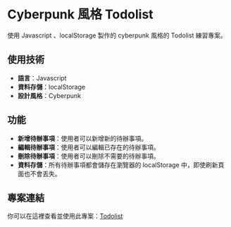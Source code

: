 # Cyberpunk 風格 Todolist

使用 Javascript 、localStorage 製作的 cyberpunk 風格的 Todolist 練習專案。

## 使用技術

- **語言**：Javascript
- **資料存儲**：localStorage
- **設計風格**：Cyberpunk

## 功能

- **新增待辦事項**：使用者可以新增新的待辦事項。
- **編輯待辦事項**：使用者可以編輯已存在的待辦事項。
- **刪除待辦事項**：使用者可以刪除不需要的待辦事項。
- **資料存儲**：所有待辦事項都會儲存在瀏覽器的 localStorage 中，即使刷新頁面也不會丟失。

## 專案連結

你可以在這裡查看並使用此專案：[Todolist](https://todolist-dc2.pages.dev/)
